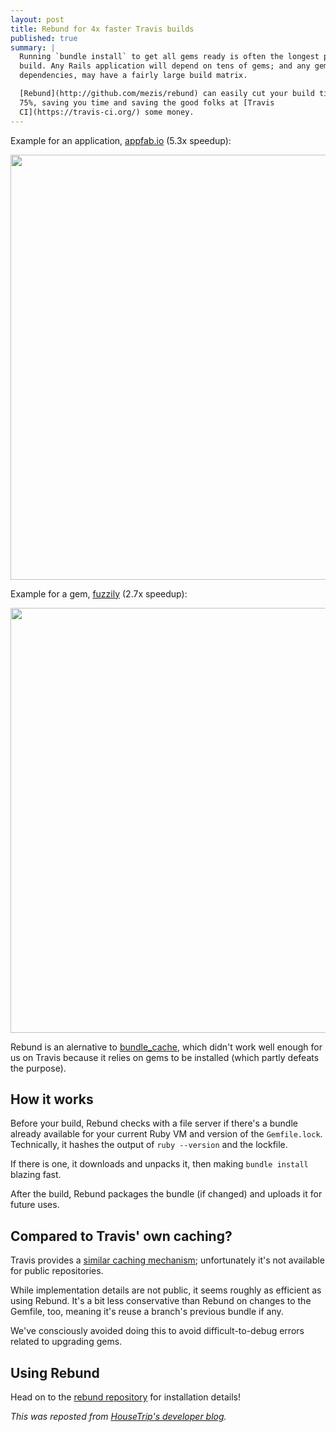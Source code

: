 ```yaml
---
layout: post
title: Rebund for 4x faster Travis builds
published: true
summary: |
  Running `bundle install` to get all gems ready is often the longest part of a
  build. Any Rails application will depend on tens of gems; and any gem, besides
  dependencies, may have a fairly large build matrix.

  [Rebund](http://github.com/mezis/rebund) can easily cut your build times by
  75%, saving you time and saving the good folks at [Travis
  CI](https://travis-ci.org/) some money.
---
```


Example for an application, [appfab.io](http://github.com/mezis/appfab) (5.3x
speedup):

<img src="http://f.cl.ly/items/0y1M3K100J0e222y2T2L/rebund-appfab.png" width="680"/>

Example for a gem, [fuzzily](http://github.com/mezis/fuzzily) (2.7x speedup):

<img src="http://f.cl.ly/items/2a1c2O3M0w3i2G1D2d3M/rebund-fuzzily.png"
width="680"/>

Rebund is an alernative to
[bundle_cache](https://github.com/data-axle/bundle_cache), which didn't work
well enough for us on Travis because it relies on gems to be installed (which
partly defeats the purpose).


## How it works

Before your build, Rebund checks with a file server if there's a bundle already
available for your current Ruby VM and version of the `Gemfile.lock`.
Technically, it hashes the output of `ruby --version` and the lockfile.

If there is one, it downloads and unpacks it, then making `bundle install`
blazing fast.

After the build, Rebund packages the bundle (if changed) and uploads it for
future uses.


## Compared to Travis' own caching?

Travis provides a [similar caching
mechanism](http://about.travis-ci.org/docs/user/caching/); unfortunately it's
not available for public repositories.

While implementation details are not public, it seems roughly as efficient as
using Rebund. It's a bit less conservative than Rebund on changes to the
Gemfile, too, meaning it's reuse a branch's previous bundle if any.

We've consciously avoided doing this to avoid difficult-to-debug errors related
to upgrading gems.


## Using Rebund

Head on to the [rebund
repository](https://github.com/mezis/rebund#prerequisites) for installation
details!



*This was reposted from [HouseTrip's developer blog](http://dev.housetrip.com).*

